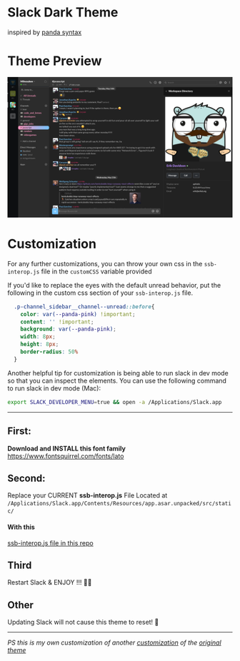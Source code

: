 # Slack Dark Theme
inspired by [panda syntax](https://github.com/PandaTheme)

# Theme Preview
<img alt="screen-shot preview" src="preview.png">

# Customization

For any further customizations, you can throw your own css in the `ssb-interop.js` file in the `customCSS` variable provided


If you'd like to replace the eyes with the default unread behavior, put the following in the custom css section of your `ssb-interop.js` file.

```css
  .p-channel_sidebar__channel--unread::before{
    color: var(--panda-pink) !important;
    content: '' !important;
    background: var(--panda-pink);
    width: 8px;
    height: 8px;
    border-radius: 50%
  }
```

Another helpful tip for customization is being able to run slack in dev mode so that you can inspect the elements. You can use the following command to run slack in dev mode (Mac):

```sh
export SLACK_DEVELOPER_MENU=true && open -a /Applications/Slack.app
```

<hr>


## First:

**Download and INSTALL this font family**
https://www.fontsquirrel.com/fonts/lato


## Second:

Replace your CURRENT **ssb-interop.js** File
Located at `/Applications/Slack.app/Contents/Resources/app.asar.unpacked/src/static/`

#### With this

[ssb-interop.js file in this repo](https://github.com/RPuffer/slack-dark-theme/blob/master/ssb-interop.js)

## Third

Restart Slack & ENJOY !!! 🙌🏻

## Other

Updating Slack will not cause this theme to reset! 🦁



---

_PS this is my own customization of another [customization](https://github.com/caiceA/slack-black-theme) of the [original theme](https://github.com/widget-/slack-black-theme)_
